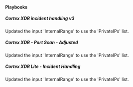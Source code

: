
#### Playbooks

##### Cortex XDR incident handling v3

Updated the input 'InternalRange' to use the 'PrivateIPs' list.

##### Cortex XDR - Port Scan - Adjusted

Updated the input 'InternalRange' to use the 'PrivateIPs' list.

##### Cortex XDR Lite - Incident Handling

Updated the input 'InternalRange' to use the 'PrivateIPs' list.
